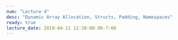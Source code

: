 ```yaml
---
num: "Lecture 4"
desc: "Dynamic Array Allocation, Structs, Padding, Namespaces"
ready: true
lecture_date: 2019-04-11 12:30:00.00-7:00
---
```


